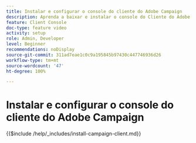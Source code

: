 ```yaml
---
title: Instalar e configurar o console do cliente do Adobe Campaign
description: Aprenda a baixar e instalar o console do Cliente do Adobe Campaign, criar e gerenciar suas conexões com vários ambientes e verificar o acesso ao console do Cliente do Adobe Campaign.
feature: Client Console
doc-type: feature video
activity: setup
role: Admin, Developer
level: Beginner
recommendations: noDisplay
source-git-commit: 311ad7eae1c0c9a195845b97430c447746936d26
workflow-type: tm+mt
source-wordcount: '47'
ht-degree: 100%

---
```



# Instalar e configurar o console do cliente do Adobe Campaign

{{$include /help/_includes/install-campaign-client.md}}
